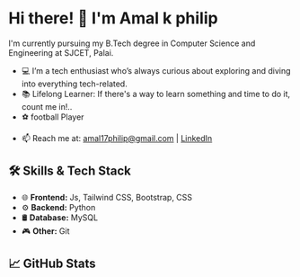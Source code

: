 # Hi there! 👋 I'm Amal k philip
I'm currently pursuing my B.Tech degree in Computer Science and Engineering at SJCET, Palai.

* 💻 I’m a tech enthusiast who’s always curious about exploring and diving into everything tech-related.
* 📚 Lifelong Learner: If there's a way to learn something and time to do it, count me in!..
* ⚽ football Player

- 📫 Reach me at: amal17philip@gmail.com | [LinkedIn](https://www.linkedin.com/in/amal-k-philip-485863343/) 

## 🛠 Skills & Tech Stack

- 🌐 **Frontend:** Js, Tailwind CSS, Bootstrap, CSS
- ⚙️ **Backend:**  Python
- 🛢 **Database:**  MySQL
- 🎮 **Other:**  Git

## 📈 GitHub Stats
